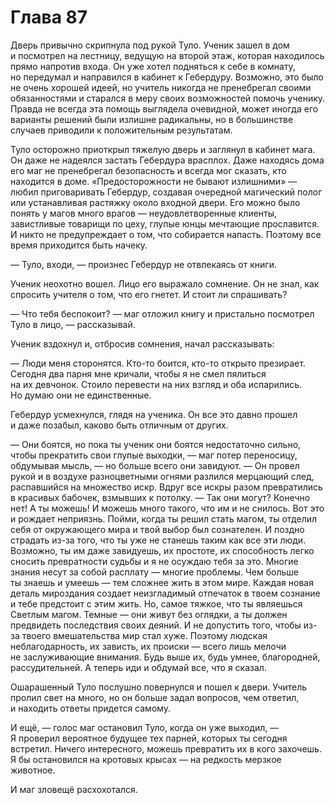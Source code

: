 # Глава 87

Дверь привычно скрипнула под рукой Туло. Ученик зашел в дом и посмотрел на лестницу, ведущую на второй этаж, которая находилось прямо напротив входа. Он уже хотел подняться к себе в комнату, но передумал и направился в кабинет к Гебердуру. Возможно, это было не очень хорошей идеей, но учитель никогда не пренебрегал своими обязанностями и старался в меру своих возможностей помочь ученику. Правда не всегда эта помощь выглядела очевидной, может иногда его варианты решений были излишне радикальны, но в большинстве случаев приводили к положительным результатам.

Туло осторожно приоткрыл тяжелую дверь и заглянул в кабинет мага. Он даже не надеялся застать Гебердура врасплох. Даже находясь дома его маг не пренебрегал безопасность и всегда мог сказать, кто находится в доме. «Предосторожности не бывают излишними» — любил приговаривать Гебердур, создавая очередной магический полог или устанавливая растяжку около входной двери. Его можно было понять у магов много врагов — неудовлетворенные клиенты, завистливые товарищи по цеху, глупые юнцы мечтающие прославится. И никто не предупреждает о том, что собирается напасть. Поэтому все время приходится быть начеку.

— Туло, входи, — произнес Гебердур не отвлекаясь от книги.

Ученик неохотно вошел. Лицо его выражало сомнение. Он не знал, как спросить учителя о том, что его гнетет. И стоит ли спрашивать? 

— Что тебя беспокоит? — маг отложил книгу и пристально посмотрел Туло в лицо, — рассказывай.

Ученик вздохнул и, отбросив сомнения, начал рассказывать:

— Люди меня сторонятся. Кто-то боится, кто-то открыто презирает. Сегодня два парня мне кричали, чтобы я не смел пялиться на их девчонок. Стоило перевести на них взгляд и оба испарились. Но думаю они не единственные.

Гебердур усмехнулся, глядя на ученика. Он все это давно прошел и даже позабыл, каково быть отличным от других. 

— Они боятся, но пока ты ученик они боятся недостаточно сильно, чтобы прекратить свои глупые выходки, — маг потер переносицу, обдумывая мысль, — но больше всего они завидуют. — Он провел рукой и в воздухе разноцветными огнями разлился мерцающий след, распавшийся на множество искр. Вдруг все искры разом превратились в красивых бабочек, взмывших к потолку. — Так они могут? Конечно нет! А ты можешь! И можешь много такого, что им и не снилось. Вот это и рождает неприязнь. Пойми, когда ты решил стать магом, ты отделил себя от окружающего мира и твой выбор был сознателен. И поздно страдать из-за того, что ты уже не станешь таким как все эти люди. Возможно, ты им даже завидуешь, их простоте, их способность легко сносить превратности судьбы и я не осуждаю тебя за это. Многие знания несут за собой расплату — многие проблемы. Чем больше ты знаешь и умеешь — тем сложнее жить в этом мире. Каждая новая деталь мироздания создает неизгладимый отпечаток в твоем сознание и тебе предстоит с этим жить. Но, самое тяжкое, что ты являешься Светлым магом. Темные — они живут без оглядки, а ты должен предвидеть последствия своих деяний. И не допустить того, чтобы из-за твоего вмешательства мир стал хуже. Поэтому людская неблагодарность, их зависть, их происки — всего лишь мелочи не заслуживающие внимания. Будь выше их, будь умнее, благородней, рассудительней. А теперь иди и обдумай все, что я сказал.

Ошарашенный Туло послушно повернулся и пошел к двери. Учитель пролил свет на много, но он больше задал вопросов, чем ответил, и находить ответы придется самому.

И ещё, — голос маг остановил Туло, когда он уже выходил, — Я проверил вероятное будущее тех парней, которых ты сегодня встретил. Ничего интересного, можешь превратить их в кого захочешь. Я бы остановился на кротовых крысах — на редкость мерзкое животное.

И маг зловещё расхохотался.



